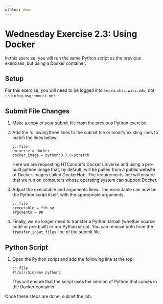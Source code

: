 ```yaml
---
status: done
---
```


<style type="text/css"> pre em { font-style: normal; background-color: yellow; } pre strong { font-style: normal; font-weight: bold; color: #008; } </style>

Wednesday Exercise 2.3: Using Docker
====================================

In this exercise, you will run the same Python script as the previous exercises, but using a Docker container.

Setup
-----

For this exercise, you will need to be logged into `learn.chtc.wisc.edu`, not `training.osgconnect.net`. 

Submit File Changes
-------------------

1.  Make a copy of your submit file from the [previous Python exercise](/materials/day2/part4-ex1-python-built.md).
1.  Add the following three lines to the submit file or modify existing lines to match the lines below: 

		:::file
		universe = docker
		docker_image = python:3.7.0-stretch

	Here we are requesting HTCondor's Docker universe and using a pre-built python image that, by default, will be pulled from a public website of Docker images called DockerHub.  The requirements line will ensure that we run on computers whose operating system can support Docker.

1.  Adjust the executable and arguments lines. The executable can now be the Python script itself, with the appropriate arguments: 

		:::file
		executable = fib.py
		arguments = 90

1.  Finally, we no longer need to transfer a Python tarball (whether source code or pre-built) or our Python script. You can remove both from the `transfer_input_files` line of the submit file.

Python Script
-------------

1.  Open the Python script and add the following line at the top: 

		:::file
		#!/usr/bin/env python3

	This will ensure that the script uses the version of Python that comes in the Docker container.

Once these steps are done, submit the job.

